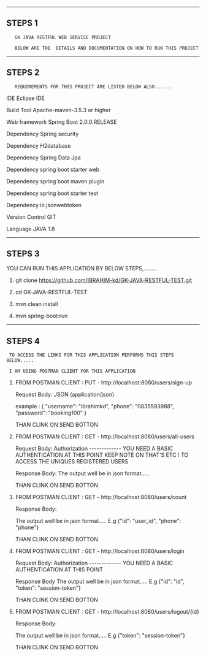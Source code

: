 ---------------------------------------------------------------------------------
STEPS 1
---------------------------------------------------------------------------------       
       GK JAVA RESTFUL WEB SERVICE PROJECT 

       BELOW ARE THE  DETAILS AND DOCUMENTATION ON HOW TO RUN THIS PROJECT 

-----------------------------------------------------------------------------------
STEPS 2
-----------------------------------------------------------------------------------

       REQUIREMENTS FOR THIS PROJECT ARE LISTED BELOW ALSO......

IDE             Eclipse IDE

Build Tool   	Apache-maven-3.5.3 or higher

Web framework	Spring Boot 2.0.0.RELEASE

Dependency	Spring security

Dependency	H2database

Dependency	Spring Data Jpa

Dependency      spring boot starter web

Dependency      spring boot maven plugin

Dependency      spring boot starter test

Dependency      io.jsonwebtoken

Version Control	GIT

Language        JAVA 1.8

-------------------------------------------------------------------------------------------
STEPS  3
--------------------------------------------------------------------------------------------

   YOU CAN RUN THIS APPLICATION BY BELOW STEPS,........

1. git clone https://github.com/IBRAHIM-kd/GK-JAVA-RESTFUL-TEST.git

2. cd GK-JAVA-RESTFUL-TEST

3. mvn clean install

4. mvn spring-boot:run 

-----------------------------------------------------------------------------------------
STEPS  4
-----------------------------------------------------------------------------------------

     TO ACCESS THE LINKS FOR THIS APPLICATION PERFORMS THIS STEPS BELOW.....

     I AM USING POSTMAN CLIENT FOR THIS APPLICATION


1.   FROM POSTMAN CLIENT : PUT - http://localhost:8080/users/sign-up

     Request Body:  JSON (application/json)

     example : { "username": "ibrahimkd", "phone": "0835593988", "password": "booking100" }

     THAN CLINK ON SEND BOTTON 


2.   FROM POSTMAN CLIENT : GET - http://localhost:8080/users/all-users

     Request Body:
     Authorization  -------------  YOU NEED A BASIC AUTHENTICATION AT THIS POINT KEEP NOTE ON THAT'S ETC ! TO ACCESS THE UNIQUES REGISTERED USERS
     
     Response Body: 
     The output well be in json format..... 

     THAN CLINK ON SEND BOTTON  

3.   FROM POSTMAN CLIENT : GET - http://localhost:8080/users/count

      Response Body: 
     
     The output well be in json format..... E.g {"id": "user_id", "phone": "phone"}

     THAN CLINK ON SEND BOTTON 

4.   FROM POSTMAN CLIENT : GET - http://localhost:8080/users/login

     Request Body:
     Authorization    -------------   YOU NEED A BASIC AUTHENTICATION AT THIS POINT
     
     Response Body 
     The output well be in json format..... E.g {"id": "id", "token": "session-token"}

     THAN CLINK ON SEND BOTTON 

4.   FROM POSTMAN CLIENT : GET - http://localhost:8080/users/logout/{id}

     Response Body: 
     
     The output well be in json format..... E.g {"token": "session-token"}

     THAN CLINK ON SEND BOTTON 



